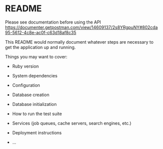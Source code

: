 # README
Please see documentation before using the API
https://documenter.getpostman.com/view/14609137/2s8YRgpuNY#802cda95-5612-4c8e-ac0f-c63d18af8c35

This README would normally document whatever steps are necessary to get the
application up and running.

Things you may want to cover:

* Ruby version

* System dependencies

* Configuration

* Database creation

* Database initialization

* How to run the test suite

* Services (job queues, cache servers, search engines, etc.)

* Deployment instructions

* ...
